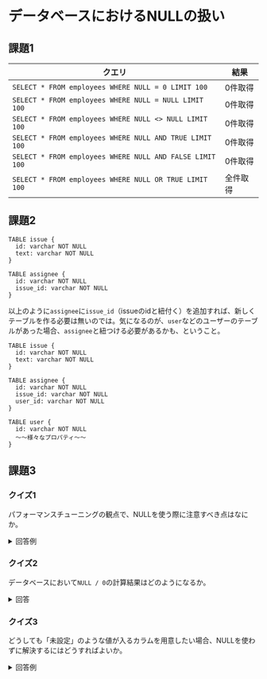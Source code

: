 # データベースにおけるNULLの扱い

## 課題1

| クエリ | 結果 |
| - | - |
| `SELECT * FROM employees WHERE NULL = 0 LIMIT 100` | 0件取得 |
| `SELECT * FROM employees WHERE NULL = NULL LIMIT 100` | 0件取得 |
| `SELECT * FROM employees WHERE NULL <> NULL LIMIT 100` | 0件取得 |
| `SELECT * FROM employees WHERE NULL AND TRUE LIMIT 100` | 0件取得 |
| `SELECT * FROM employees WHERE NULL AND FALSE LIMIT 100` | 0件取得 |
| `SELECT * FROM employees WHERE NULL OR TRUE LIMIT 100` | 全件取得 |

## 課題2

```plaintext
TABLE issue {
  id: varchar NOT NULL
  text: varchar NOT NULL
}

TABLE assignee {
  id: varchar NOT NULL
  issue_id: varchar NOT NULL
}
```

以上のように`assignee`に`issue_id`（issueのidと紐付く）を追加すれば、新しくテーブルを作る必要は無いのでは。気になるのが、`user`などのユーザーのテーブルがあった場合、`assignee`と紐つける必要があるかも、ということ。

```plaintext
TABLE issue {
  id: varchar NOT NULL
  text: varchar NOT NULL
}

TABLE assignee {
  id: varchar NOT NULL
  issue_id: varchar NOT NULL
  user_id: varchar NOT NULL
}

TABLE user {
  id: varchar NOT NULL
  〜〜様々なプロパティ〜〜
}
```

## 課題3

### クイズ1

パフォーマンスチューニングの観点で、NULLを使う際に注意すべき点はなにか。

<details>
  <summary>回答例</summary>

  `IS NULL`や`IS NOT NULL`を指定する場合、インデックスが参照されない点。
</details>

### クイズ2

データベースにおいて`NULL / 0`の計算結果はどのようになるか。

<details>
  <summary>回答</summary>

  NULLになる。

  エラーにすらならないのはどうなのと思った。
</details>

### クイズ3

どうしても「未設定」のような値が入るカラムを用意したい場合、NULLを使わずに解決するにはどうすればよいか。

<details>
  <summary>回答例</summary>

  デフォルト値を用意する。
</details>

